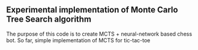 ## Experimental implementation of Monte Carlo Tree Search algorithm

The purpose of this code is to create MCTS + neural-network based chess bot. So far, simple implementation of MCTS for tic-tac-toe
